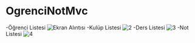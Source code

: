 # OgrenciNotMvc
-Öğrenci Listesi
![Ekran Alıntısı](https://user-images.githubusercontent.com/98173099/213885773-4cf2e048-1a28-4086-9c11-1735b4e758e3.JPG)
-Kulüp Listesi
![2](https://user-images.githubusercontent.com/98173099/213885780-9dfe12f9-592c-4e14-93e9-174aae39583e.JPG)
-Ders Listesi
![3](https://user-images.githubusercontent.com/98173099/213885781-d3d5684e-00c1-4c56-932a-7bd9b1c2693b.JPG)
-Not Listesi
![4](https://user-images.githubusercontent.com/98173099/213885782-cbc30e6a-f57f-4f4e-83f3-81fe5799df3e.JPG)
